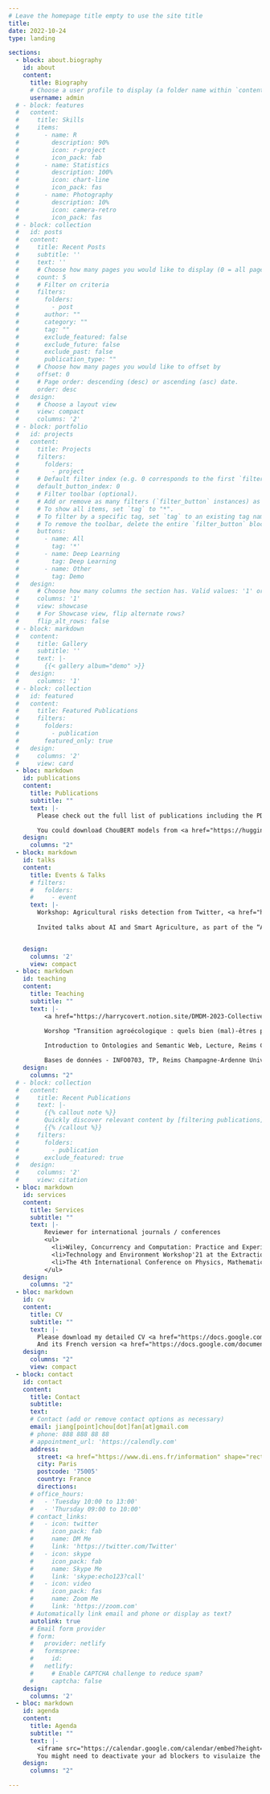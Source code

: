 ```yaml
---
# Leave the homepage title empty to use the site title
title:
date: 2022-10-24
type: landing

sections:
  - block: about.biography
    id: about
    content:
      title: Biography
      # Choose a user profile to display (a folder name within `content/authors/`)
      username: admin
  # - block: features
  #   content:
  #     title: Skills
  #     items:
  #       - name: R
  #         description: 90%
  #         icon: r-project
  #         icon_pack: fab
  #       - name: Statistics
  #         description: 100%
  #         icon: chart-line
  #         icon_pack: fas
  #       - name: Photography
  #         description: 10%
  #         icon: camera-retro
  #         icon_pack: fas
  # - block: collection
  #   id: posts
  #   content:
  #     title: Recent Posts
  #     subtitle: ''
  #     text: ''
  #     # Choose how many pages you would like to display (0 = all pages)
  #     count: 5
  #     # Filter on criteria
  #     filters:
  #       folders:
  #         - post
  #       author: ""
  #       category: ""
  #       tag: ""
  #       exclude_featured: false
  #       exclude_future: false
  #       exclude_past: false
  #       publication_type: ""
  #     # Choose how many pages you would like to offset by
  #     offset: 0
  #     # Page order: descending (desc) or ascending (asc) date.
  #     order: desc
  #   design:
  #     # Choose a layout view
  #     view: compact
  #     columns: '2'
  # - block: portfolio
  #   id: projects
  #   content:
  #     title: Projects
  #     filters:
  #       folders:
  #         - project
  #     # Default filter index (e.g. 0 corresponds to the first `filter_button` instance below).
  #     default_button_index: 0
  #     # Filter toolbar (optional).
  #     # Add or remove as many filters (`filter_button` instances) as you like.
  #     # To show all items, set `tag` to "*".
  #     # To filter by a specific tag, set `tag` to an existing tag name.
  #     # To remove the toolbar, delete the entire `filter_button` block.
  #     buttons:
  #       - name: All
  #         tag: '*'
  #       - name: Deep Learning
  #         tag: Deep Learning
  #       - name: Other
  #         tag: Demo
  #   design:
  #     # Choose how many columns the section has. Valid values: '1' or '2'.
  #     columns: '1'
  #     view: showcase
  #     # For Showcase view, flip alternate rows?
  #     flip_alt_rows: false
  # - block: markdown
  #   content:
  #     title: Gallery
  #     subtitle: ''
  #     text: |-
  #       {{< gallery album="demo" >}}
  #   design:
  #     columns: '1'
  # - block: collection
  #   id: featured
  #   content:
  #     title: Featured Publications
  #     filters:
  #       folders:
  #         - publication
  #       featured_only: true
  #   design:
  #     columns: '2'
  #     view: card 
  - bloc: markdown
    id: publications
    content:
      title: Publications
      subtitle: ""
      text: |-
        Please check out the full list of publications including the PDF files of most of them on <a href="https://scholar.google.fr/citations?user=4spgiPMAAAAJ&hl=fr" target="_blank">Google Scholar</a>, <a href="https://dblp.org/pid/265/2380.html" target="_blank">dblp</a> or <a href="https://hal.science/search/index/q/*/authIdHal_s/shufan-jiang" target="_blank">hal</a>.

        You could download ChouBERT models from <a href="https://huggingface.co/ChouBERT" target="_blank">Huggingface</a>.
    design:
      columns: "2"  
  - block: markdown
    id: talks
    content:
      title: Events & Talks
      # filters:
      #   folders:
      #     - event
      text: |-
        Workshop: Agricultural risks detection from Twitter, <a href="https://microandbig2023.sciencesconf.org" target="_blank">miroandbig2023</a>, 26 Jan, 2023 <a class="btn btn-outline-primary btn-page-header btn-sm" href="https://drive.google.com/file/d/1Yl4MDemYwD8qnTpVk3pTPDYUhfsvonLg/view?usp=sharing" target="_blank" rel="noopener">Slides & Code</a> 
        
        Invited talks about AI and Smart Agriculture, as part of the “Artificial Intelligence and Machine Learning” master course, Galatasaray University, 2020, 2021 and 2022


    design:
      columns: '2'
      view: compact    
  - bloc: markdown
    id: teaching
    content:
      title: Teaching
      subtitle: ""
      text: |-
          <a href="https://harrycovert.notion.site/DMDM-2023-Collective-notes-and-resources-6ded751467e84cbda21c32342690ee5f?pvs=4" target="_blank">Words for Environmental Woes</a>, CERES, 2023 Spring
        
          Worshop "Transition agroécologique : quels bien (mal)-êtres pour les agriculteurs et les agricultrices ?", co-hosted with <a href="https://ceres.ens.psl.eu/?-robert-corinne-&lang=fr" target="_blank">Corinne Robert</a>, Faustine Honoré and <a href="https://sites.google.com/site/marcfleurbaey/Home" target="_blank">Marc Fleurbaey</a>, CERES, 2023 Spring

          Introduction to Ontologies and Semantic Web, Lecture, Reims Champagne-Ardenne University, Dec 2020

          Bases de données - INFO0703, TP, Reims Champagne-Ardenne University,  Dec 2019
    design:
      columns: "2"
  # - block: collection
  #   content:
  #     title: Recent Publications
  #     text: |-
  #       {{% callout note %}}
  #       Quickly discover relevant content by [filtering publications](./publication/).
  #       {{% /callout %}}
  #     filters:
  #       folders:
  #         - publication
  #       exclude_featured: true
  #   design:
  #     columns: '2'
  #     view: citation
  - bloc: markdown
    id: services
    content:
      title: Services
      subtitle: ""
      text: |-
          Reviewer for international journals / conferences
          <ul>
            <li>Wiley, Concurrency and Computation: Practice and Experience (CCPE), November 2020</li>
            <li>Technology and Environment Workshop'21 at the Extraction et Gestion des Connaissances (EGC 2021) conference, Montpellier, France, January 2021</li>
            <li>The 4th International Conference on Physics, Mathematics and Statistics (ICPMS2021), Kunming, Chine, May 2021</li>
          </ul>
    design:
      columns: "2"
  - bloc: markdown
    id: cv
    content:
      title: CV
      subtitle: ""
      text: |-
        Please download my detailed CV <a href="https://docs.google.com/document/d/1a0sjxRcNKbS2qmuREAjYBvvSW68udsc_GbwII0JNNXE/export?format=pdf" target="_blank">here</a>.
        And its French version <a href="https://docs.google.com/document/d/1Jc_p-yzdOh-7amm9SuD6CAdypNex0sVdirdk6An524M/export?format=pdf" target="_blank">here</a>
    design:
      columns: "2"
      view: compact
  - block: contact
    id: contact
    content:
      title: Contact
      subtitle:
      text:
      # Contact (add or remove contact options as necessary)
      email: jiang[point]chou[dot]fan[at]gmail.com
      # phone: 888 888 88 88
      # appointment_url: 'https://calendly.com'
      address:
        street: <a href="https://www.di.ens.fr/information" shape="rect" target="_blank">Hauts du DI</a>, 1 (staircase A, 3rd floor), École normale supérieure, Département Informatique, 45 rue d'Ulm
        city: Paris
        postcode: '75005'
        country: France
        directions: 
      # office_hours:
      #   - 'Tuesday 10:00 to 13:00'
      #   - 'Thursday 09:00 to 10:00'
      # contact_links:
      #   - icon: twitter
      #     icon_pack: fab
      #     name: DM Me
      #     link: 'https://twitter.com/Twitter'
      #   - icon: skype
      #     icon_pack: fab
      #     name: Skype Me
      #     link: 'skype:echo123?call'
      #   - icon: video
      #     icon_pack: fas
      #     name: Zoom Me
      #     link: 'https://zoom.com'
      # Automatically link email and phone or display as text?
      autolink: true
      # Email form provider
      # form:
      #   provider: netlify
      #   formspree:
      #     id:
      #   netlify:
      #     # Enable CAPTCHA challenge to reduce spam?
      #     captcha: false
    design:
      columns: '2'
  - bloc: markdown
    id: agenda
    content:
      title: Agenda
      subtitle: ""
      text: |-
        <iframe src="https://calendar.google.com/calendar/embed?height=500&wkst=1&bgcolor=%2333B679&ctz=Europe%2FBrussels&hl=en_GB&showPrint=0&showCalendars=0&showNav=1&mode=MONTH&src=MmFkMWIyMDZiNDI3MTYwNWQyNzY3OTg3NjY1OTgyYjYyZWEwOTgyNDQxN2IxNzFlNjFiOWU5NzFhN2E4NWE1M0Bncm91cC5jYWxlbmRhci5nb29nbGUuY29t&color=%23616161" style="border-width:0" width="800" height="500" frameborder="0" scrolling="no"></iframe>
        You might need to deactivate your ad blockers to visulaize the iframe content :-)
    design:
      columns: "2"

---
```

